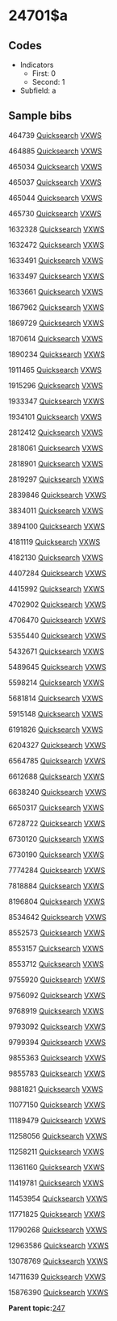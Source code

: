 # 24701$a

## Codes

-   Indicators
    -   First: 0
    -   Second: 1
-   Subfield: a

## Sample bibs

464739 [Quicksearch](https://search.library.yale.edu/catalog/464739) [VXWS](http://prodorbis.library.yale.edu:7014/vxws/GetHoldingsService?bibId=464739)

464885 [Quicksearch](https://search.library.yale.edu/catalog/464885) [VXWS](http://prodorbis.library.yale.edu:7014/vxws/GetHoldingsService?bibId=464885)

465034 [Quicksearch](https://search.library.yale.edu/catalog/465034) [VXWS](http://prodorbis.library.yale.edu:7014/vxws/GetHoldingsService?bibId=465034)

465037 [Quicksearch](https://search.library.yale.edu/catalog/465037) [VXWS](http://prodorbis.library.yale.edu:7014/vxws/GetHoldingsService?bibId=465037)

465044 [Quicksearch](https://search.library.yale.edu/catalog/465044) [VXWS](http://prodorbis.library.yale.edu:7014/vxws/GetHoldingsService?bibId=465044)

465730 [Quicksearch](https://search.library.yale.edu/catalog/465730) [VXWS](http://prodorbis.library.yale.edu:7014/vxws/GetHoldingsService?bibId=465730)

1632328 [Quicksearch](https://search.library.yale.edu/catalog/1632328) [VXWS](http://prodorbis.library.yale.edu:7014/vxws/GetHoldingsService?bibId=1632328)

1632472 [Quicksearch](https://search.library.yale.edu/catalog/1632472) [VXWS](http://prodorbis.library.yale.edu:7014/vxws/GetHoldingsService?bibId=1632472)

1633491 [Quicksearch](https://search.library.yale.edu/catalog/1633491) [VXWS](http://prodorbis.library.yale.edu:7014/vxws/GetHoldingsService?bibId=1633491)

1633497 [Quicksearch](https://search.library.yale.edu/catalog/1633497) [VXWS](http://prodorbis.library.yale.edu:7014/vxws/GetHoldingsService?bibId=1633497)

1633661 [Quicksearch](https://search.library.yale.edu/catalog/1633661) [VXWS](http://prodorbis.library.yale.edu:7014/vxws/GetHoldingsService?bibId=1633661)

1867962 [Quicksearch](https://search.library.yale.edu/catalog/1867962) [VXWS](http://prodorbis.library.yale.edu:7014/vxws/GetHoldingsService?bibId=1867962)

1869729 [Quicksearch](https://search.library.yale.edu/catalog/1869729) [VXWS](http://prodorbis.library.yale.edu:7014/vxws/GetHoldingsService?bibId=1869729)

1870614 [Quicksearch](https://search.library.yale.edu/catalog/1870614) [VXWS](http://prodorbis.library.yale.edu:7014/vxws/GetHoldingsService?bibId=1870614)

1890234 [Quicksearch](https://search.library.yale.edu/catalog/1890234) [VXWS](http://prodorbis.library.yale.edu:7014/vxws/GetHoldingsService?bibId=1890234)

1911465 [Quicksearch](https://search.library.yale.edu/catalog/1911465) [VXWS](http://prodorbis.library.yale.edu:7014/vxws/GetHoldingsService?bibId=1911465)

1915296 [Quicksearch](https://search.library.yale.edu/catalog/1915296) [VXWS](http://prodorbis.library.yale.edu:7014/vxws/GetHoldingsService?bibId=1915296)

1933347 [Quicksearch](https://search.library.yale.edu/catalog/1933347) [VXWS](http://prodorbis.library.yale.edu:7014/vxws/GetHoldingsService?bibId=1933347)

1934101 [Quicksearch](https://search.library.yale.edu/catalog/1934101) [VXWS](http://prodorbis.library.yale.edu:7014/vxws/GetHoldingsService?bibId=1934101)

2812412 [Quicksearch](https://search.library.yale.edu/catalog/2812412) [VXWS](http://prodorbis.library.yale.edu:7014/vxws/GetHoldingsService?bibId=2812412)

2818061 [Quicksearch](https://search.library.yale.edu/catalog/2818061) [VXWS](http://prodorbis.library.yale.edu:7014/vxws/GetHoldingsService?bibId=2818061)

2818901 [Quicksearch](https://search.library.yale.edu/catalog/2818901) [VXWS](http://prodorbis.library.yale.edu:7014/vxws/GetHoldingsService?bibId=2818901)

2819297 [Quicksearch](https://search.library.yale.edu/catalog/2819297) [VXWS](http://prodorbis.library.yale.edu:7014/vxws/GetHoldingsService?bibId=2819297)

2839846 [Quicksearch](https://search.library.yale.edu/catalog/2839846) [VXWS](http://prodorbis.library.yale.edu:7014/vxws/GetHoldingsService?bibId=2839846)

3834011 [Quicksearch](https://search.library.yale.edu/catalog/3834011) [VXWS](http://prodorbis.library.yale.edu:7014/vxws/GetHoldingsService?bibId=3834011)

3894100 [Quicksearch](https://search.library.yale.edu/catalog/3894100) [VXWS](http://prodorbis.library.yale.edu:7014/vxws/GetHoldingsService?bibId=3894100)

4181119 [Quicksearch](https://search.library.yale.edu/catalog/4181119) [VXWS](http://prodorbis.library.yale.edu:7014/vxws/GetHoldingsService?bibId=4181119)

4182130 [Quicksearch](https://search.library.yale.edu/catalog/4182130) [VXWS](http://prodorbis.library.yale.edu:7014/vxws/GetHoldingsService?bibId=4182130)

4407284 [Quicksearch](https://search.library.yale.edu/catalog/4407284) [VXWS](http://prodorbis.library.yale.edu:7014/vxws/GetHoldingsService?bibId=4407284)

4415992 [Quicksearch](https://search.library.yale.edu/catalog/4415992) [VXWS](http://prodorbis.library.yale.edu:7014/vxws/GetHoldingsService?bibId=4415992)

4702902 [Quicksearch](https://search.library.yale.edu/catalog/4702902) [VXWS](http://prodorbis.library.yale.edu:7014/vxws/GetHoldingsService?bibId=4702902)

4706470 [Quicksearch](https://search.library.yale.edu/catalog/4706470) [VXWS](http://prodorbis.library.yale.edu:7014/vxws/GetHoldingsService?bibId=4706470)

5355440 [Quicksearch](https://search.library.yale.edu/catalog/5355440) [VXWS](http://prodorbis.library.yale.edu:7014/vxws/GetHoldingsService?bibId=5355440)

5432671 [Quicksearch](https://search.library.yale.edu/catalog/5432671) [VXWS](http://prodorbis.library.yale.edu:7014/vxws/GetHoldingsService?bibId=5432671)

5489645 [Quicksearch](https://search.library.yale.edu/catalog/5489645) [VXWS](http://prodorbis.library.yale.edu:7014/vxws/GetHoldingsService?bibId=5489645)

5598214 [Quicksearch](https://search.library.yale.edu/catalog/5598214) [VXWS](http://prodorbis.library.yale.edu:7014/vxws/GetHoldingsService?bibId=5598214)

5681814 [Quicksearch](https://search.library.yale.edu/catalog/5681814) [VXWS](http://prodorbis.library.yale.edu:7014/vxws/GetHoldingsService?bibId=5681814)

5915148 [Quicksearch](https://search.library.yale.edu/catalog/5915148) [VXWS](http://prodorbis.library.yale.edu:7014/vxws/GetHoldingsService?bibId=5915148)

6191826 [Quicksearch](https://search.library.yale.edu/catalog/6191826) [VXWS](http://prodorbis.library.yale.edu:7014/vxws/GetHoldingsService?bibId=6191826)

6204327 [Quicksearch](https://search.library.yale.edu/catalog/6204327) [VXWS](http://prodorbis.library.yale.edu:7014/vxws/GetHoldingsService?bibId=6204327)

6564785 [Quicksearch](https://search.library.yale.edu/catalog/6564785) [VXWS](http://prodorbis.library.yale.edu:7014/vxws/GetHoldingsService?bibId=6564785)

6612688 [Quicksearch](https://search.library.yale.edu/catalog/6612688) [VXWS](http://prodorbis.library.yale.edu:7014/vxws/GetHoldingsService?bibId=6612688)

6638240 [Quicksearch](https://search.library.yale.edu/catalog/6638240) [VXWS](http://prodorbis.library.yale.edu:7014/vxws/GetHoldingsService?bibId=6638240)

6650317 [Quicksearch](https://search.library.yale.edu/catalog/6650317) [VXWS](http://prodorbis.library.yale.edu:7014/vxws/GetHoldingsService?bibId=6650317)

6728722 [Quicksearch](https://search.library.yale.edu/catalog/6728722) [VXWS](http://prodorbis.library.yale.edu:7014/vxws/GetHoldingsService?bibId=6728722)

6730120 [Quicksearch](https://search.library.yale.edu/catalog/6730120) [VXWS](http://prodorbis.library.yale.edu:7014/vxws/GetHoldingsService?bibId=6730120)

6730190 [Quicksearch](https://search.library.yale.edu/catalog/6730190) [VXWS](http://prodorbis.library.yale.edu:7014/vxws/GetHoldingsService?bibId=6730190)

7774284 [Quicksearch](https://search.library.yale.edu/catalog/7774284) [VXWS](http://prodorbis.library.yale.edu:7014/vxws/GetHoldingsService?bibId=7774284)

7818884 [Quicksearch](https://search.library.yale.edu/catalog/7818884) [VXWS](http://prodorbis.library.yale.edu:7014/vxws/GetHoldingsService?bibId=7818884)

8196804 [Quicksearch](https://search.library.yale.edu/catalog/8196804) [VXWS](http://prodorbis.library.yale.edu:7014/vxws/GetHoldingsService?bibId=8196804)

8534642 [Quicksearch](https://search.library.yale.edu/catalog/8534642) [VXWS](http://prodorbis.library.yale.edu:7014/vxws/GetHoldingsService?bibId=8534642)

8552573 [Quicksearch](https://search.library.yale.edu/catalog/8552573) [VXWS](http://prodorbis.library.yale.edu:7014/vxws/GetHoldingsService?bibId=8552573)

8553157 [Quicksearch](https://search.library.yale.edu/catalog/8553157) [VXWS](http://prodorbis.library.yale.edu:7014/vxws/GetHoldingsService?bibId=8553157)

8553712 [Quicksearch](https://search.library.yale.edu/catalog/8553712) [VXWS](http://prodorbis.library.yale.edu:7014/vxws/GetHoldingsService?bibId=8553712)

9755920 [Quicksearch](https://search.library.yale.edu/catalog/9755920) [VXWS](http://prodorbis.library.yale.edu:7014/vxws/GetHoldingsService?bibId=9755920)

9756092 [Quicksearch](https://search.library.yale.edu/catalog/9756092) [VXWS](http://prodorbis.library.yale.edu:7014/vxws/GetHoldingsService?bibId=9756092)

9768919 [Quicksearch](https://search.library.yale.edu/catalog/9768919) [VXWS](http://prodorbis.library.yale.edu:7014/vxws/GetHoldingsService?bibId=9768919)

9793092 [Quicksearch](https://search.library.yale.edu/catalog/9793092) [VXWS](http://prodorbis.library.yale.edu:7014/vxws/GetHoldingsService?bibId=9793092)

9799394 [Quicksearch](https://search.library.yale.edu/catalog/9799394) [VXWS](http://prodorbis.library.yale.edu:7014/vxws/GetHoldingsService?bibId=9799394)

9855363 [Quicksearch](https://search.library.yale.edu/catalog/9855363) [VXWS](http://prodorbis.library.yale.edu:7014/vxws/GetHoldingsService?bibId=9855363)

9855783 [Quicksearch](https://search.library.yale.edu/catalog/9855783) [VXWS](http://prodorbis.library.yale.edu:7014/vxws/GetHoldingsService?bibId=9855783)

9881821 [Quicksearch](https://search.library.yale.edu/catalog/9881821) [VXWS](http://prodorbis.library.yale.edu:7014/vxws/GetHoldingsService?bibId=9881821)

11077150 [Quicksearch](https://search.library.yale.edu/catalog/11077150) [VXWS](http://prodorbis.library.yale.edu:7014/vxws/GetHoldingsService?bibId=11077150)

11189479 [Quicksearch](https://search.library.yale.edu/catalog/11189479) [VXWS](http://prodorbis.library.yale.edu:7014/vxws/GetHoldingsService?bibId=11189479)

11258056 [Quicksearch](https://search.library.yale.edu/catalog/11258056) [VXWS](http://prodorbis.library.yale.edu:7014/vxws/GetHoldingsService?bibId=11258056)

11258211 [Quicksearch](https://search.library.yale.edu/catalog/11258211) [VXWS](http://prodorbis.library.yale.edu:7014/vxws/GetHoldingsService?bibId=11258211)

11361160 [Quicksearch](https://search.library.yale.edu/catalog/11361160) [VXWS](http://prodorbis.library.yale.edu:7014/vxws/GetHoldingsService?bibId=11361160)

11419781 [Quicksearch](https://search.library.yale.edu/catalog/11419781) [VXWS](http://prodorbis.library.yale.edu:7014/vxws/GetHoldingsService?bibId=11419781)

11453954 [Quicksearch](https://search.library.yale.edu/catalog/11453954) [VXWS](http://prodorbis.library.yale.edu:7014/vxws/GetHoldingsService?bibId=11453954)

11771825 [Quicksearch](https://search.library.yale.edu/catalog/11771825) [VXWS](http://prodorbis.library.yale.edu:7014/vxws/GetHoldingsService?bibId=11771825)

11790268 [Quicksearch](https://search.library.yale.edu/catalog/11790268) [VXWS](http://prodorbis.library.yale.edu:7014/vxws/GetHoldingsService?bibId=11790268)

12963586 [Quicksearch](https://search.library.yale.edu/catalog/12963586) [VXWS](http://prodorbis.library.yale.edu:7014/vxws/GetHoldingsService?bibId=12963586)

13078769 [Quicksearch](https://search.library.yale.edu/catalog/13078769) [VXWS](http://prodorbis.library.yale.edu:7014/vxws/GetHoldingsService?bibId=13078769)

14711639 [Quicksearch](https://search.library.yale.edu/catalog/14711639) [VXWS](http://prodorbis.library.yale.edu:7014/vxws/GetHoldingsService?bibId=14711639)

15876390 [Quicksearch](https://search.library.yale.edu/catalog/15876390) [VXWS](http://prodorbis.library.yale.edu:7014/vxws/GetHoldingsService?bibId=15876390)

**Parent topic:**[247](../../tags/247/247.md)

